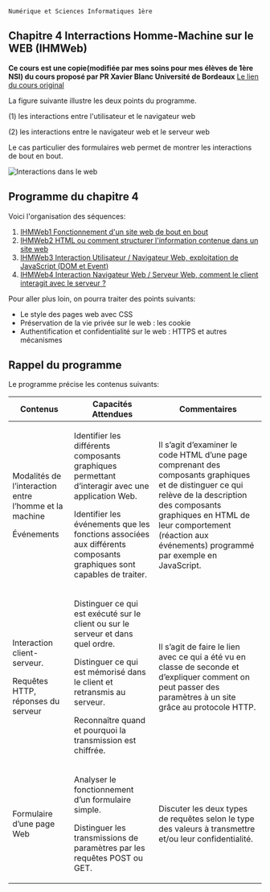                                                                                             Numérique et Sciences Informatiques 1ère


## Chapitre 4 Interractions Homme-Machine sur le WEB (IHMWeb)


**Ce cours est une copie(modifiée par mes soins pour mes élèves de 1ère NSI) du cours proposé par PR Xavier Blanc Université de Bordeaux** 
[Le lien du cours original](https://github.com/xblanc33/nsi-1ere-web.git)

La figure suivante illustre les deux points du programme.

(1) les interactions entre l'utilisateur et le navigateur web

(2) les interactions entre le navigateur web et le serveur web

Le cas particulier des formulaires web permet de montrer les interactions de bout en bout.



![Interactions dans le web](./img/interactions.png)


## Programme du chapitre 4 

Voici l'organisation des séquences: 

1. [IHMWeb1 Fonctionnement d'un site web de bout en bout](./1-E2E/README.md)
2. [IHMWeb2 HTML ou comment structurer l'information contenue dans un site web](./2-HTML/README.md)
3. [IHMWeb3 Interaction Utilisateur / Navigateur Web, exploitation de JavaScript (DOM et Event)](./3-Navigateur/README.md)
4. [IHMWeb4 Interaction Navigateur Web / Serveur Web, comment le client interagit avec le serveur ?](./4-Serveur/README.md)
  
Pour aller plus loin, on pourra traiter des points suivants:
* Le style des pages web avec CSS
* Préservation de la vie privée sur le web : les cookie
* Authentification et confidentialité sur le web : HTTPS et autres mécanismes



## Rappel du programme

Le programme précise les contenus suivants:

| Contenus | Capacités Attendues | Commentaires |
|----------|---------------------| ------|
| <p>Modalités de l’interaction entre l’homme et la machine</p> <p>Événements</p> | <p>Identifier les différents composants graphiques permettant d’interagir avec une application Web.</p> <p>Identifier les événements que les fonctions associées aux différents composants graphiques sont capables de traiter.</p>| Il s’agit d’examiner le code HTML d’une page comprenant des composants graphiques et de distinguer ce qui relève de la description des composants graphiques en HTML de leur comportement (réaction aux événements) programmé par exemple en JavaScript.|
| <p>Interaction client-serveur.</p> <p>Requêtes HTTP, réponses du serveur</p>| <p>Distinguer ce qui est exécuté sur le client ou sur le serveur et dans quel ordre.</p><p>Distinguer ce qui est mémorisé dans le client et retransmis au serveur.</p> <p>Reconnaître quand et pourquoi la transmission est chiffrée.</p> | <p>Il s’agit de faire le lien avec ce qui a été vu en classe de seconde et d’expliquer comment on peut passer des paramètres à un site grâce au protocole HTTP.</p>|
|<p>Formulaire d’une page Web</p> | <p>Analyser le fonctionnement d’un formulaire simple.</p><p>Distinguer les transmissions de paramètres par les requêtes POST ou GET.</p>| <p>Discuter les deux types de requêtes selon le type des valeurs à transmettre et/ou leur confidentialité.</p>
